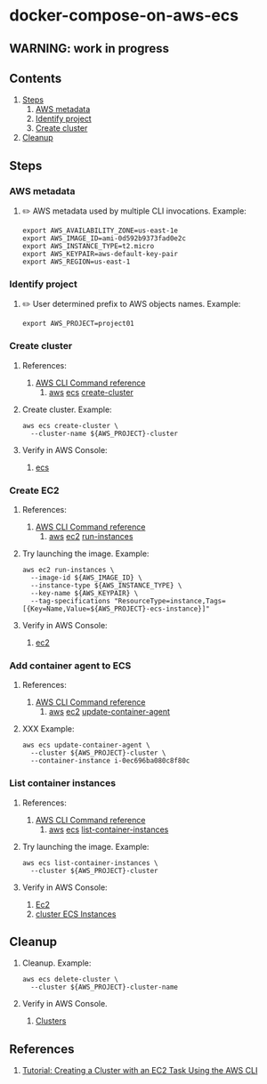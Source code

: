 # docker-compose-on-aws-ecs

## WARNING: work in progress

## Contents

1. [Steps](#steps)
    1. [AWS metadata](#aws-metadata)
    1. [Identify project](#identify-project)
    1. [Create cluster](#create-cluster)
1. [Cleanup](#cleanup)

## Steps

### AWS metadata

1. :pencil2: AWS metadata used by multiple CLI invocations.
   Example:

    ```console
    export AWS_AVAILABILITY_ZONE=us-east-1e
    export AWS_IMAGE_ID=ami-0d592b9373fad0e2c
    export AWS_INSTANCE_TYPE=t2.micro
    export AWS_KEYPAIR=aws-default-key-pair
    export AWS_REGION=us-east-1
    ```

### Identify project

1. :pencil2: User determined prefix to AWS objects names.
   Example:

    ```console
    export AWS_PROJECT=project01
    ```

### Create cluster

1. References:
    1. [AWS CLI Command reference](https://docs.aws.amazon.com/cli/latest/index.html)
        1. [aws](https://docs.aws.amazon.com/cli/latest/reference/index.html#cli-aws)
           [ecs](https://docs.aws.amazon.com/cli/latest/reference/ecs/index.html#cli-aws-ecs)
           [create-cluster](https://awscli.amazonaws.com/v2/documentation/api/latest/reference/ecs/create-cluster.html)

1. Create cluster.
   Example:

    ```console
    aws ecs create-cluster \
      --cluster-name ${AWS_PROJECT}-cluster
    ```

1. Verify in AWS Console:
    1. [ecs](https://console.aws.amazon.com/ecs/home)

### Create EC2

1. References:
    1. [AWS CLI Command reference](https://docs.aws.amazon.com/cli/latest/index.html)
        1. [aws](https://docs.aws.amazon.com/cli/latest/reference/index.html#cli-aws)
           [ec2](https://docs.aws.amazon.com/cli/latest/reference/ec2/index.html)
           [run-instances](https://docs.aws.amazon.com/cli/latest/reference/ec2/run-instances.html)

1. Try launching the image.
   Example:

    ```console
    aws ec2 run-instances \
      --image-id ${AWS_IMAGE_ID} \
      --instance-type ${AWS_INSTANCE_TYPE} \
      --key-name ${AWS_KEYPAIR} \
      --tag-specifications "ResourceType=instance,Tags=[{Key=Name,Value=${AWS_PROJECT}-ecs-instance}]"
    ```

1. Verify in AWS Console:
    1. [ec2](https://console.aws.amazon.com/ec2/v2/home)


### Add container agent to ECS

1. References:
    1. [AWS CLI Command reference](https://docs.aws.amazon.com/cli/latest/index.html)
        1. [aws](https://docs.aws.amazon.com/cli/latest/reference/index.html#cli-aws)
           [ec2](https://docs.aws.amazon.com/cli/latest/reference/ec2/index.html)
           [update-container-agent](https://docs.aws.amazon.com/cli/latest/reference/ecs/update-container-agent.html)


1. XXX
   Example:

    ```console
    aws ecs update-container-agent \
      --cluster ${AWS_PROJECT}-cluster \
      --container-instance i-0ec696ba080c8f80c
    ```

### List container instances

1. References:
    1. [AWS CLI Command reference](https://docs.aws.amazon.com/cli/latest/index.html)
        1. [aws](https://docs.aws.amazon.com/cli/latest/reference/index.html#cli-aws)
           [ecs](https://docs.aws.amazon.com/cli/latest/reference/ecs/index.html#cli-aws-ecs)
           [list-container-instances](https://docs.aws.amazon.com/cli/latest/reference/ecs/list-container-instances.html)

1. Try launching the image.
   Example:

    ```console
    aws ecs list-container-instances \
      --cluster ${AWS_PROJECT}-cluster
    ```

1. Verify in AWS Console:
    1. [Ec2](https://console.aws.amazon.com/ec2/v2/home)
    1. [cluster ECS Instances](https://console.aws.amazon.com/ecs/home?#/clusters/mjd05-cluster/containerInstances)

## Cleanup

1. Cleanup.
   Example:

    ```console
    aws ecs delete-cluster \
      --cluster ${AWS_PROJECT}-cluster-name

    ```

1. Verify in AWS Console.
    1. [Clusters](https://console.aws.amazon.com/ecs/home)


## References

1. [Tutorial: Creating a Cluster with an EC2 Task Using the AWS CLI](https://docs.aws.amazon.com/AmazonECS/latest/developerguide/ECS_AWSCLI_EC2.html)

